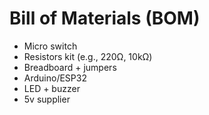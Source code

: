 # Bill of Materials (BOM)
- Micro switch
- Resistors kit (e.g., 220Ω, 10kΩ)
- Breadboard + jumpers
- Arduino/ESP32
- LED + buzzer 
- 5v supplier 
